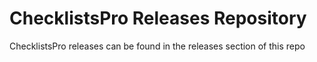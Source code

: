 # ChecklistsPro Releases Repository

ChecklistsPro releases can be found in the releases section of this repo
